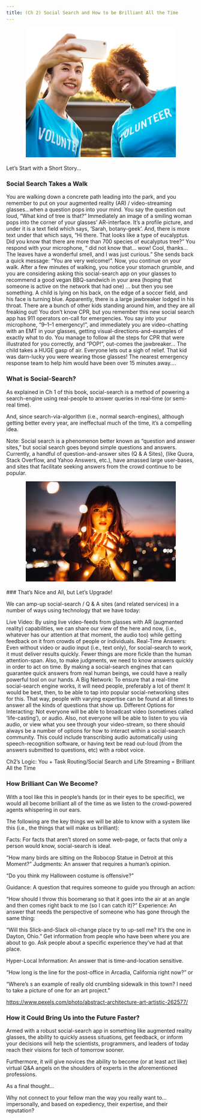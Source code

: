 ```yaml
---
title: (Ch 2) Social Search and How to be Brilliant All the Time
---
```

<div style="text-align:center"><img src ="https://raw.githubusercontent.com/CrowdsourcingKC/crowdsourcingshortcut/master/images/ch2/162zf779YjVfSHl6OCCleMA.jpeg" alt="two people looking into a smartphone" width="400" /></div>
<br>
Let’s Start with a Short Story…

### Social Search Takes a Walk

You are walking down a concrete path leading into the park, and you remember to put on your augmented reality (AR) / video-streaming glasses…when a question pops into your mind.
You say the question out loud, “What kind of tree is that?”
Immediately an image of a smiling woman pops into the corner of your glasses’ AR-interface. It’s a profile picture, and under it is a text field which says, ‘Sarah, botany-geek’. And, there is more text under that which says,
“Hi there. That looks like a type of eucalyptus. Did you know that there are more than 700 species of eucalyptus tree?”
You respond with your microphone, “ did not know that… wow! Cool, thanks… The leaves have a wonderful smell, and I was just curious.”
She sends back a quick message: “You are very welcome!”.
Now, you continue on your walk.
After a few minutes of walking, you notice your stomach grumble, and you are considering asking this social-search app on your glasses to recommend a good vegan BBQ-sandwich in your area (hoping that someone is active on the network that had one)
… but then you see something.
A child is lying on his back, on the edge of a soccer field, and his face is turning blue. Apparently, there is a large jawbreaker lodged in his throat. There are a bunch of other kids standing around him, and they are all freaking out!
You don’t know CPR, but you remember this new social search app has 911 operators on-call for emergencies.
You say into your microphone, “9–1–1 emergency!”, and immediately you are video-chatting with an EMT in your glasses, getting visual-directions-and-examples of exactly what to do.
You manage to follow all the steps for CPR that were illustrated for you correctly, and “POP!”, out-comes the jawbreaker… The child takes a HUGE gasp of air. Everyone lets out a sigh of relief.
That kid was darn-lucky you were wearing those glasses! The nearest emergency response team to help him would have been over 15 minutes away….

### What is Social-Search?
As explained in Ch 1 of this book, social-search is a method of powering a search-engine using real-people to answer queries in real-time (or semi-real time).

And, since search-via-algorithm (i.e., normal search-engines), although getting better every year, are ineffectual much of the time, it’s a compelling idea.

Note: Social search is a phenomenon better known as “question and answer sites,” but social search goes beyond simple questions and answers.
Currently, a handful of question-and-answer sites (Q & A Sites), (like Quora, Stack Overflow, and Yahoo Answers, etc.), have amassed large user-bases, and sites that facilitate seeking answers from the crowd continue to be popular.


<div style="text-align:center"><img src ="https://raw.githubusercontent.com/CrowdsourcingKC/crowdsourcingshortcut/master/images/ch2/19wMsZbNxWIv4dAkzqPEXuA.jpeg" alt="woman holding lights in her hands and staring into the camera" width="400" /></div>
<br/>
### That’s Nice and All, but Let’s Upgrade!

We can amp-up social-search / Q & A sites (and related services) in a number of ways using technology that we have today:

Live Video: By using live video-feeds from glasses with AR (augmented reality) capabilities, we can share our view of the here and now, (i.e., whatever has our attention at that moment, the audio too) while getting feedback on it from crowds of people or individuals.
Real-Time Answers: Even without video or audio input (i.e., text only), for social-search to work, it must deliver results quickly. Fewer things are more fickle than the human attention-span. Also, to make judgments, we need to know answers quickly in order to act on time. By making a social-search engines that can guarantee quick answers from real human beings, we could have a really powerful tool on our hands.
A Big Network: To ensure that a real-time social-search engine works, it will need people, preferably a lot of them! It would be best, then, to be able to tap into popular social-networking sites for this. That way, people with varying expertise can be found at all times to answer all the kinds of questions that show up.
Different Options for Interacting: Not everyone will be able to broadcast video (sometimes called ‘life-casting’), or audio. Also, not everyone will be able to listen to you via audio, or view what you see through your video-stream, so there should always be a number of options for how to interact within a social-search community. This could include transcribing audio automatically using speech-recognition software, or having text be read out-loud (from the answers submitted to questions, etc) with a robot voice.

Ch2’s Logic: You + Task Routing/Social Search and Life Streaming = Brilliant All the Time

### How Brilliant Can We Become?
With a tool like this in people’s hands (or in their eyes to be specific), we would all become brilliant all of the time as we listen to the crowd-powered agents whispering in our ears.

The following are the key things we will be able to know with a system like this (i.e., the things that will make us brilliant):


Facts:
For facts that aren’t stored on some web-page, or facts that only a person would know, social-search is ideal.

“How many birds are sitting on the Robocop Statue in Detroit at this Moment?”
Judgments:
An answer that requires a human’s opinion.

“Do you think my Halloween costume is offensive?”

Guidance:
A question that requires someone to guide you through an action:

“How should I throw this boomerang so that it goes into the air at an angle and then comes right back to me (so I can catch it)?”
Experience:
An answer that needs the perspective of someone who has gone through
the same thing:

“Will this Slick-and-Slack oil-change place try to up-sell me? It’s the
one in Dayton, Ohio.”
Get information from people who have been where you are about to go.
Ask people about a specific experience they’ve had at that place.

Hyper-Local Information:
An answer that is time-and-location sensitive.

“How long is the line for the post-office in Arcadia, California right now?”
or

“Where’s s an example of really old crumbling sidewalk in this town? I need to take a picture of one for an art project.”

https://www.pexels.com/photo/abstract-architecture-art-artistic-262577/

### How it Could Bring Us into the Future Faster?
Armed with a robust social-search app in something like augmented reality glasses, the ability to quickly assess situations, get feedback, or inform your decisions will help the scientists, programmers, and leaders of today reach their visions for tech of tomorrow sooner.

Furthermore, it will give novices the ability to become (or at least act like) virtual Q&A angels on the shoulders of experts in the aforementioned professions.

As a final thought…

Why not connect to your fellow man the way you really want to… impersonally, and based on expediency, their expertise, and their reputation?
